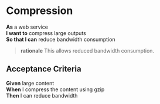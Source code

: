 <a name="Compression_Compression"></a>

Compression
===========

**As** a web service  
**I want to**	compress large outputs  
**So that I can** reduce bandwidth consumption  
		
> **rationale** This allows reduced bandwidth consumption.

Acceptance Criteria
-------------------

**Given**	large content  
**When**	I compress the content using gzip  
**Then**  	I can reduce bandwidth  